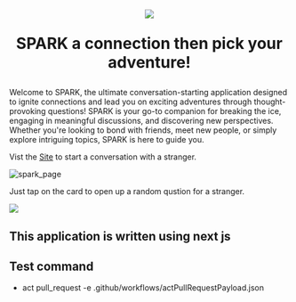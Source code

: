 <h1 align="center"> 

![](public/cardSpark.svg) 

SPARK a connection then pick your adventure!

</h1>


Welcome to SPARK, the ultimate conversation-starting application designed to ignite connections and lead you on exciting adventures through thought-provoking questions! SPARK is your go-to companion for breaking the ice, engaging in meaningful discussions, and discovering new perspectives. Whether you're looking to bond with friends, meet new people, or simply explore intriguing topics, SPARK is here to guide you.

Vist the [Site](https://randomspark.netlify.app/) to start a conversation with a stranger.

![spark_page](public/spark_page.png)

Just tap on the card to open up a random qustion for a stranger.

![](public/spark_qust.png)

## This application is written using next js

## Test command
- act pull_request -e .github/workflows/actPullRequestPayload.json